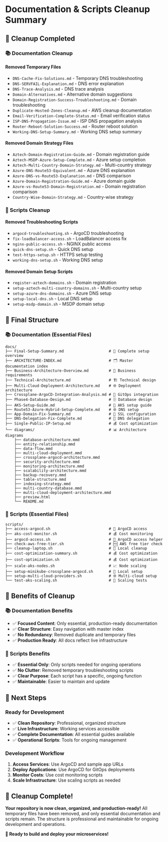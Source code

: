 # Documentation & Scripts Cleanup Summary

## 🧹 **Cleanup Completed**

### **📚 Documentation Cleanup**

#### **Removed Temporary Files**
- `DNS-Cache-Fix-Solutions.md` - Temporary DNS troubleshooting
- `DNS-SERVFAIL-Explanation.md` - DNS error explanation
- `DNS-Trace-Analysis.md` - DNS trace analysis
- `Domain-Alternatives.md` - Alternative domain suggestions
- `Domain-Registration-Success-Troubleshooting.md` - Domain troubleshooting
- `Duplicate-Hosted-Zones-Cleanup.md` - AWS cleanup documentation
- `Email-Verification-Complete-Status.md` - Email verification status
- `ISP-DNS-Propagation-Issue.md` - ISP DNS propagation analysis
- `Router-Reboot-Solution-Success.md` - Router reboot solution
- `Working-DNS-Setup-Summary.md` - Working DNS setup summary

#### **Removed Domain Strategy Files**
- `Aztech-Domain-Registration-Guide.md` - Domain registration guide
- `Aztech-MSDP-Azure-Setup-Complete.md` - Azure setup completion
- `Aztech-Multi-Country-Domain-Strategy.md` - Multi-country strategy
- `Azure-DNS-Route53-Equivalent.md` - Azure DNS explanation
- `Azure-DNS-vs-Route53-Explanation.md` - DNS comparison
- `Azure-Domain-Registration-Guide.md` - Azure domain guide
- `Azure-vs-Route53-Domain-Registration.md` - Domain registration comparison
- `Country-Wise-Domain-Strategy.md` - Country-wise strategy

### **🔧 Scripts Cleanup**

#### **Removed Troubleshooting Scripts**
- `argocd-troubleshooting.sh` - ArgoCD troubleshooting
- `fix-loadbalancer-access.sh` - LoadBalancer access fix
- `nginx-public-access.sh` - NGINX public access
- `quick-dns-setup.sh` - Quick DNS setup
- `test-https-setup.sh` - HTTPS setup testing
- `working-dns-setup.sh` - Working DNS setup

#### **Removed Domain Setup Scripts**
- `register-aztech-domains.sh` - Domain registration
- `setup-aztech-multi-country-domains.sh` - Multi-country setup
- `setup-azure-dns-domains.sh` - Azure DNS setup
- `setup-local-dns.sh` - Local DNS setup
- `setup-msdp-domain.sh` - MSDP domain setup

## 📁 **Final Structure**

### **📚 Documentation (Essential Files)**
```
docs/
├── Final-Setup-Summary.md                    # 🎯 Complete setup overview
├── ARCHITECTURE-INDEX.md                     # 🗂️ Master documentation index
├── Business-Architecture-Overview.md         # 🏢 Business requirements
├── Technical-Architecture.md                 # 🏗️ Technical design
├── Multi-Cloud-Deployment-Architecture.md    # 🌐 Deployment architecture
├── Crossplane-ArgoCD-Integration-Analysis.md # 🔧 GitOps integration
├── Phase4-Database-Design.md                 # 🗄️ Database design
├── AKS-Setup-Guide.md                        # 🚀 AKS setup guide
├── Route53-Azure-Hybrid-Setup-Complete.md    # 🌐 DNS setup
├── App-Domain-Fix-Summary.md                 # 🔧 SSL configuration
├── DNS-Delegation-Fix-Complete.md            # 🔧 DNS delegation
├── Single-Public-IP-Setup.md                 # 💰 Cost optimization
└── diagrams/                                 # 📊 Architecture diagrams
    ├── database-architecture.mmd
    ├── entity-relationship.mmd
    ├── data-flow.mmd
    ├── multi-cloud-deployment.mmd
    ├── crossplane-argocd-architecture.mmd
    ├── security-architecture.mmd
    ├── monitoring-architecture.mmd
    ├── scalability-architecture.mmd
    ├── backup-recovery.mmd
    ├── table-structure.mmd
    ├── indexing-strategy.mmd
    ├── multi-country-database.mmd
    ├── multi-cloud-deployment-architecture.mmd
    ├── preview.html
    └── README.md
```

### **🔧 Scripts (Essential Files)**
```
scripts/
├── access-argocd.sh                          # 🔐 ArgoCD access
├── aks-cost-monitor.sh                       # 💰 Cost monitoring
├── argocd-access.sh                          # 🔐 ArgoCD access helper
├── check-aws-free-tier.sh                    # 🆓 AWS free tier check
├── cleanup-laptop.sh                         # 🧹 Local cleanup
├── cost-optimization-summary.sh              # 💰 Cost optimization
├── cost-optimization.sh                      # 💰 Cost optimization
├── scale-aks-nodes.sh                        # 📈 Node scaling
├── setup-minikube-crossplane-argocd.sh       # 🚀 Local setup
├── setup-multi-cloud-providers.sh            # 🌐 Multi-cloud setup
└── test-aks-scaling.sh                       # 🧪 Scaling tests
```

## 🎯 **Benefits of Cleanup**

### **📚 Documentation Benefits**
- ✅ **Focused Content**: Only essential, production-ready documentation
- ✅ **Clear Structure**: Easy navigation with master index
- ✅ **No Redundancy**: Removed duplicate and temporary files
- ✅ **Production Ready**: All docs reflect live infrastructure

### **🔧 Scripts Benefits**
- ✅ **Essential Only**: Only scripts needed for ongoing operations
- ✅ **No Clutter**: Removed temporary troubleshooting scripts
- ✅ **Clear Purpose**: Each script has a specific, ongoing function
- ✅ **Maintainable**: Easier to maintain and update

## 🚀 **Next Steps**

### **Ready for Development**
- ✅ **Clean Repository**: Professional, organized structure
- ✅ **Live Infrastructure**: Working services accessible
- ✅ **Complete Documentation**: All essential guides available
- ✅ **Operational Scripts**: Tools for ongoing management

### **Development Workflow**
1. **Access Services**: Use ArgoCD and sample app URLs
2. **Deploy Applications**: Use ArgoCD for GitOps deployments
3. **Monitor Costs**: Use cost monitoring scripts
4. **Scale Infrastructure**: Use scaling scripts as needed

## 🎉 **Cleanup Complete!**

**Your repository is now clean, organized, and production-ready!** All temporary files have been removed, and only essential documentation and scripts remain. The structure is professional and maintainable for ongoing development and operations.

**🚀 Ready to build and deploy your microservices!**
